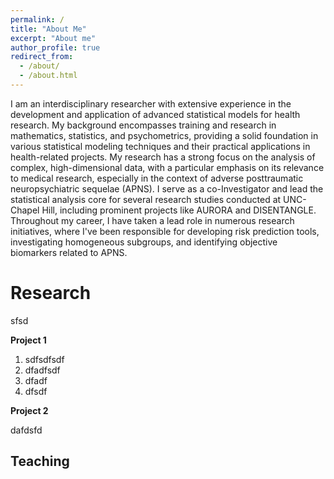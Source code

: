 ```yaml
---
permalink: /
title: "About Me"
excerpt: "About me"
author_profile: true
redirect_from: 
  - /about/
  - /about.html
---
```



I am an interdisciplinary researcher with extensive experience in the development and application of advanced statistical models for health research. My background encompasses training and research in mathematics, statistics, and psychometrics, providing a solid foundation in various statistical modeling techniques and their practical applications in health-related projects. My research has a strong focus on the analysis of complex, high-dimensional data, with a particular emphasis on its relevance to medical research, especially in the context of adverse posttraumatic neuropsychiatric sequelae (APNS). I serve as a co-Investigator and lead the statistical analysis core for several research studies conducted at UNC-Chapel Hill, including prominent projects like AURORA and DISENTANGLE. Throughout my career, I have taken a lead role in numerous research initiatives, where I've been responsible for developing risk prediction tools, investigating homogeneous subgroups, and identifying objective biomarkers related to APNS.



Research
======

sfsd

**Project 1**

1. sdfsdfsdf
1. dfadfsdf
1. dfadf
1. dfsdf


**Project 2**

dafdsfd




Teaching
------
